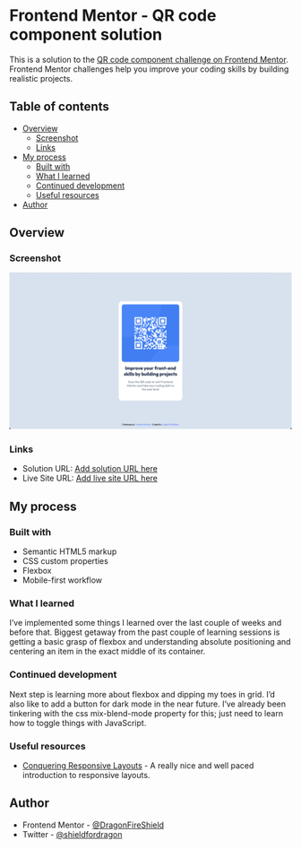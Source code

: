 # Frontend Mentor - QR code component solution

This is a solution to the [QR code component challenge on Frontend Mentor](https://www.frontendmentor.io/challenges/qr-code-component-iux_sIO_H). Frontend Mentor challenges help you improve your coding skills by building realistic projects. 

## Table of contents

- [Overview](#overview)
  - [Screenshot](#screenshot)
  - [Links](#links)
- [My process](#my-process)
  - [Built with](#built-with)
  - [What I learned](#what-i-learned)
  - [Continued development](#continued-development)
  - [Useful resources](#useful-resources)
- [Author](#author)

## Overview

### Screenshot

![](./screenshot.png)

### Links

- Solution URL: [Add solution URL here](https://your-solution-url.com)
- Live Site URL: [Add live site URL here](https://your-live-site-url.com)

## My process

### Built with

- Semantic HTML5 markup
- CSS custom properties
- Flexbox
- Mobile-first workflow

### What I learned

I’ve implemented some things I learned over the last couple of weeks and before that. Biggest getaway from the past couple of learning sessions is getting a basic grasp of flexbox and understanding absolute positioning and centering an item in the exact middle of its container.

### Continued development

Next step is learning more about flexbox and dipping my toes in grid. I’d also like to add a button for dark mode in the near future. I’ve already been tinkering with the css mix-blend-mode property for this; just need to learn how to toggle things with JavaScript.

### Useful resources

- [Conquering Responsive Layouts](https://courses.kevinpowell.co/conquering-responsive-layouts) - A really nice and well paced introduction to responsive layouts.

## Author

- Frontend Mentor - [@DragonFireShield](https://www.frontendmentor.io/profile/DragonFireShield)
- Twitter - [@shieldfordragon](https://www.twitter.com/shieldfordragon)